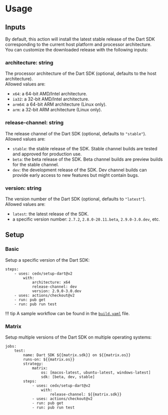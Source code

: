 # Usage

## Inputs
By default, this action will install the latest stable release of the Dart SDK corresponding to the current host platform and processor architecture.  
You can customize the downloaded release with the following inputs:

### **architecture**: string
The processor architecture of the Dart SDK (optional, defaults to the host architecture).  
Allowed values are:

- `x64`: a 64-bit AMD/Intel architecture.
- `ia32`: a 32-bit AMD/Intel architecture.
- `arm64`: a 64-bit ARM architecture (Linux only).
- `arm`: a 32-bit ARM architecture (Linux only).

### **release-channel**: string
The release channel of the Dart SDK (optional, defaults to `"stable"`).  
Allowed values are:

- `stable`: the stable release of the SDK. Stable channel builds are tested and approved for production use.
- `beta`: the beta release of the SDK. Beta channel builds are preview builds for the stable channel.
- `dev`: the development release of the SDK. Dev channel builds can provide early access to new features but might contain bugs.

### **version**: string
The version number of the Dart SDK (optional, defaults to `"latest"`).  
Allowed values are:

- `latest`: the latest release of the SDK.
- a specific version number: `2.7.2`, `2.8.0-20.11.beta`, `2.9.0-3.0.dev`, etc.
		
## Setup

### Basic
Setup a specific version of the Dart SDK:

<pre><code>steps:
	- uses: cedx/setup-dart&commat;v2
		with:
			architecture: x64
			release-channel: dev
			version: 2.9.0-3.0.dev
	- uses: actions/checkout&commat;v2
	- run: pub get
	- run: pub run test</code></pre>

!!! tip
	A sample workflow can be found in the [`build.yaml`](https://git.belin.io/cedx/setup-dart/src/branch/master/example/build.yaml) file.

### Matrix
Setup multiple versions of the Dart SDK on multiple operating systems:

<pre><code>jobs:
	test:
		name: Dart SDK ${{matrix.sdk}} on ${{matrix.os}}
		runs-on: ${{matrix.os}}
		strategy:
			matrix:
				os: [macos-latest, ubuntu-latest, windows-latest]
				sdk: [beta, dev, stable]
		steps:
			- uses: cedx/setup-dart&commat;v2
				with:
					release-channel: ${{matrix.sdk}}
			- uses: actions/checkout&commat;v2
			- run: pub get
			- run: pub run test</code></pre>
